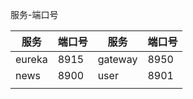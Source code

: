 服务-端口号

| 服务   | 端口号 | 服务    | 端口号 |
| ------ | ------ | ------- | ------ |
| eureka | 8915   | gateway | 8950   |
| news   | 8900   | user    | 8901   |
|        |        |         |        |

